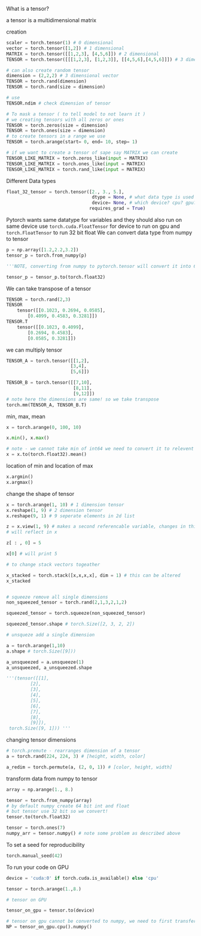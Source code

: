 What is a tensor?

a tensor is a multidimensional matrix

creation
```python 
scaler = torch.tensor(1) # 0 dimensional
vector = torch.tensor([1,2]) # 1 dimensional
MATRIX = torch.tensor([[1,2,3], [4,5,6]]) # 2 dimensional
TENSOR = torch.tensor([[[1,2,3], [1,2,3]], [[4,5,6],[4,5,6]]]) # 3 dimensional

# can also create random tensor 
dimension = (2,2,2) # 3 dimensional vector
TENSOR = torch.rand(dimension)
TENSOR = torch.rand(size = dimension)

# use 
TENSOR.ndim # check dimension of tensor

# To mask a tensor ( to tell model to not learn it )
# we creating tensors with all zeros or ones
TENSOR = torch.zeros(size = dimension)
TENSOR = torch.ones(size = dimension)
# to create tensors in a range we use
TENSOR = torch.arange(start= 0, end= 10, step= 1)

# if we want to create a tensor of sape say MATRIX we can create 
TENSOR_LIKE_MATRIX = torch.zeros_like(input = MATRIX)
TENSOR_LIKE_MATRIX = torch.ones_like(input = MATRIX)
TENSOR_LIKE_MATRIX = torch.rand_like(input = MATRIX)
```
Different Data types
```python
float_32_tensor = torch.tensor([2., 3., 5.],
                                dtype = None, # what data type is used
                                device= None, # which device? cpu? gpu?
                               requires_grad = True)
```
Pytorch wants same datatype for variables and they should also run on same device
use `torch.cuda.FloatTensor` for device to run on gpu and `torch.FloatTensor` to run 32 bit float
We can convert data type from numpy to tensor

```python
p = np.array([1.2,2.2,3.2])
tensor_p = torch.from_numpy(p)

'''NOTE, converting from numpy to pytorch.tensor will convert it into 64 bit float. However, in torch by default 32-bit float is used so we usually convert it to 32 bit'''

tensor_p = tensor_p.to(torch.float32)
```

We can take transpose of a tensor
```python
TENSOR = torch.rand(2,3)
TENSOR
	tensor([[0.1023, 0.2694, 0.0585],
        [0.4099, 0.4583, 0.3281]])
TENSOR.T
	tensor([[0.1023, 0.4099],
        [0.2694, 0.4583],
        [0.0585, 0.3281]])
```
we can multiply tensor
```python
TENSOR_A = torch.tensor([[1,2],
                        [3,4],
                        [5,6]])

TENSOR_B = torch.tensor([[7,10],
                         [8,11],
                         [9,12]])
# note here the dimensions are same! so we take transpose
torch.mm(TENSOR_A, TENSOR_B.T)
```
min, max, mean
```python
x = torch.arange(0, 100, 10)

x.min(), x.max()

# note - we cannot take min of int64 we need to convert it to relevent data type here we convert to float32
x = x.to(torch.float32).mean()
```
location of min and location of max
```python
x.argmin()
x.argmax()
```
change the shape of tensor
```python
x = torch.arange(1, 10) # 1 dimension tensor
x.reshape(1, 9) # 2 dimension tensor
x.reshape(9, 1) # 9 seperate elements in 2d list

z = x.view(1, 9) # makes a second referencable variable, changes in this variable
# will reflect in x

z[ : , 0] = 5

x[0] # will print 5

# to change stack vectors togeather 

x_stacked = torch.stack([x,x,x,x], dim = 1) # this can be altered
x_stacked


# squeeze remove all single dimensions
non_squeezed_tensor = torch.rand(2,1,3,2,1,2)

squeezed_tensor = torch.squeeze(non_squeezed_tensor)

squeezed_tensor.shape # torch.Size([2, 3, 2, 2])

# unsqueze add a single dimension

a = torch.arange(1,10)
a.shape # torch.Size([9]))

a_unsqueezed = a.unsqueeze(1)
a_unsqueezed, a_unsqueezed.shape

'''(tensor([[1],
         [2],
         [3],
         [4],
         [5],
         [6],
         [7],
         [8],
         [9]]),
 torch.Size([9, 1])) '''
```

changing tensor dimensions
```python
# torch.premute - rearranges dimension of a tensor
a = torch.rand(224, 224, 3) # [height, width, color]

a_redim = torch.permute(a, (2, 0, 1)) # [color, height, width]
```

transform data from numpy to tensor

```python
array = np.arange(1., 8.)

tensor = torch.from_numpy(array) 
# by default numpy create 64 bit int and float
# but tensor use 32 bit so we convert!
tensor.to(torch.float32)

tensor = torch.ones(7)
numpy_arr = tensor.numpy() # note some problem as described above
```
To set a seed for reproducibility
```python
torch.manual_seed(42)
```

To run your code on GPU

```python
device = 'cuda:0' if torch.cuda.is_available() else 'cpu'

tensor = torch.arange(1.,8.)

# tensor on GPU

tensor_on_gpu = tensor.to(device)

# tensor on gpu cannot be converted to numpy, we need to first transfer the thing onto a cpu
NP = tensor_on_gpu.cpu().numpy()
```


